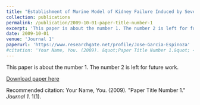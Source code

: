 ```yaml
---
title: "Establishment of Murine Model of Kidney Failure Induced by Severe Ischemia-Reperfusion Injury Useful to Evaluate Transplantation and Regenerative Therapies"
collection: publications
permalink: /publication/2009-10-01-paper-title-number-1
excerpt: 'This paper is about the number 1. The number 2 is left for future work.'
date: 2009-10-01
venue: 'Journal 1'
paperurl: 'https://www.researchgate.net/profile/Jose-Garcia-Espinoza'
#citation: 'Your Name, You. (2009). &quot;Paper Title Number 1.&quot; <i>Journal 1</i>. 1(1).'
---
```

This paper is about the number 1. The number 2 is left for future work.

[Download paper here](https://www.researchgate.net/profile/Jose-Garcia-Espinoza)

Recommended citation: Your Name, You. (2009). "Paper Title Number 1." <i>Journal 1</i>. 1(1).